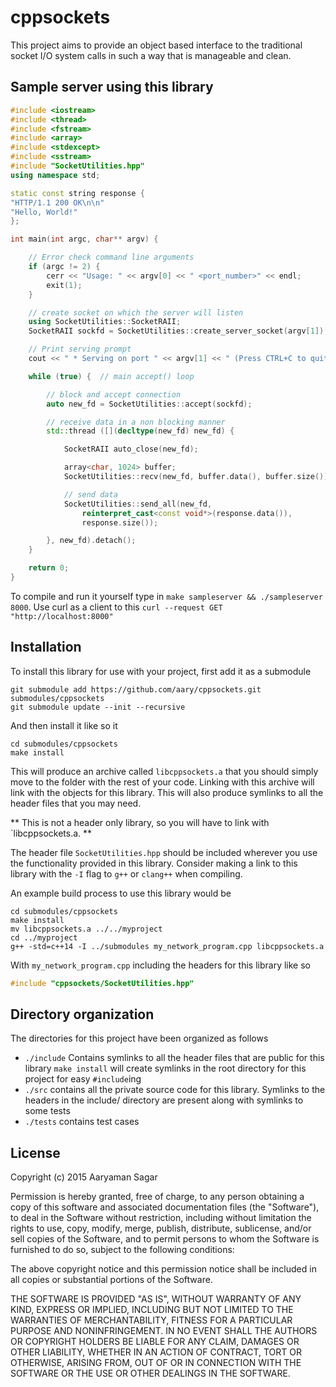 # cppsockets

This project aims to provide an object based interface to the traditional
socket I/O system calls in such a way that is manageable and clean.

## Sample server using this library

```C++
#include <iostream>
#include <thread>
#include <fstream>
#include <array>
#include <stdexcept>
#include <sstream>
#include "SocketUtilities.hpp"
using namespace std;

static const string response {
"HTTP/1.1 200 OK\n\n"
"Hello, World!"
};

int main(int argc, char** argv) {

    // Error check command line arguments
    if (argc != 2) {
        cerr << "Usage: " << argv[0] << " <port_number>" << endl;
        exit(1);
    }

    // create socket on which the server will listen
    using SocketUtilities::SocketRAII;
    SocketRAII sockfd = SocketUtilities::create_server_socket(argv[1]);

    // Print serving prompt
    cout << " * Serving on port " << argv[1] << " (Press CTRL+C to quit)" << endl;

    while (true) {  // main accept() loop

        // block and accept connection
        auto new_fd = SocketUtilities::accept(sockfd);

        // receive data in a non blocking manner
        std::thread ([](decltype(new_fd) new_fd) {

            SocketRAII auto_close(new_fd);

            array<char, 1024> buffer;
            SocketUtilities::recv(new_fd, buffer.data(), buffer.size());

            // send data
            SocketUtilities::send_all(new_fd,
                reinterpret_cast<const void*>(response.data()),
                response.size());

        }, new_fd).detach();
    }

    return 0;
}
```

To compile and run it yourself type in `make sampleserver && ./sampleserver
8000`.  Use curl as a client to this `curl --request GET
"http://localhost:8000"`

## Installation

To install this library for use with your project, first add it as a submodule
```shell
git submodule add https://github.com/aary/cppsockets.git submodules/cppsockets
git submodule update --init --recursive
```

And then install it like so it
```shell
cd submodules/cppsockets
make install
```

This will produce an archive called `libcppsockets.a` that you should simply
move to the folder with the rest of your code.  Linking with this archive will
link with the objects for this library.  This will also produce symlinks to
all the header files that you may need.

** This is not a header only library, so you will have to link with
`libcppsockets.a. **

The header file `SocketUtilities.hpp` should be included wherever you use the
functionality provided in this library.  Consider making a link to this
library with the `-I` flag to `g++` or `clang++` when compiling.  

An example build process to use this library would be
```shell
cd submodules/cppsockets
make install
mv libcppsockets.a ../../myproject
cd ../myproject
g++ -std=c++14 -I ../submodules my_network_program.cpp libcppsockets.a
```
With `my_network_program.cpp` including the headers for this library like so
```C++
#include "cppsockets/SocketUtilities.hpp"
```

## Directory organization
The directories for this project have been organized as follows

- `./include` Contains symlinks to all the header files that are public for
  this library `make install` will create symlinks in the root directory for
  this project for easy `#include`ing
- `./src` contains all the private source code for this library.  Symlinks to
  the headers in the include/ directory are present along with symlinks to
  some tests
- `./tests` contains test cases

## License 

Copyright (c) 2015 Aaryaman Sagar

Permission is hereby granted, free of charge, to any person obtaining a copy
of this software and associated documentation files (the "Software"), to deal
in the Software without restriction, including without limitation the rights
to use, copy, modify, merge, publish, distribute, sublicense, and/or sell
copies of the Software, and to permit persons to whom the Software is
furnished to do so, subject to the following conditions:

The above copyright notice and this permission notice shall be included in all
copies or substantial portions of the Software.

THE SOFTWARE IS PROVIDED "AS IS", WITHOUT WARRANTY OF ANY KIND, EXPRESS OR
IMPLIED, INCLUDING BUT NOT LIMITED TO THE WARRANTIES OF MERCHANTABILITY,
FITNESS FOR A PARTICULAR PURPOSE AND NONINFRINGEMENT.  IN NO EVENT SHALL THE
AUTHORS OR COPYRIGHT HOLDERS BE LIABLE FOR ANY CLAIM, DAMAGES OR OTHER
LIABILITY, WHETHER IN AN ACTION OF CONTRACT, TORT OR OTHERWISE, ARISING FROM,
OUT OF OR IN CONNECTION WITH THE SOFTWARE OR THE USE OR OTHER DEALINGS IN THE
SOFTWARE.
